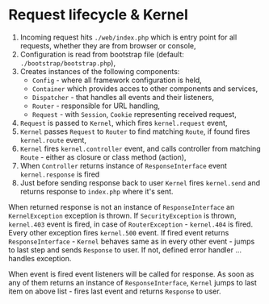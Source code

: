 # Request lifecycle & Kernel

 1. Incoming request hits `./web/index.php` which is entry point for all requests, whether they are from browser or console,
 1. Configuration is read from bootstrap file (default: `./bootstrap/bootstrap.php`),
 1. Creates instances of the following components:
    * `Config` - where all framework configuration is held,
    * `Container` which provides acces to other components and services,
    * `Dispatcher` - that handles all events and their listeners,
    * `Router` - responsible for URL handling,
    * `Request` - with `Session`, `Cookie` representing received request,
 1. `Request` is passed to `Kernel`, which fires `kernel.request` event,
 1. `Kernel` passes `Request` to `Router` to find matching `Route`, if found fires `kernel.route` event,
 1. `Kernel` fires `kernel.controller` event, and calls controller from matching `Route` - either as closure or class method (action),
 1. When `Controller` returns instance of `ResponseInterface` event `kernel.response` is fired
 1. Just before sending response back to user `Kernel` fires `kernel.send` and returns response to `index.php` where it's sent.

When returned response is not an instance of `ResponseInterface` an `KernelException` exception is thrown.
If `SecurityException` is thrown, `kernel.403` event is fired, in case of `RouterException` - `kernel.404` is fired.
Every other exception fires `kernel.500` event.
If fired event returns `ResponseInterface` - `Kernel` behaves same as in every other event - jumps to last step and sends `Response` to user.
If not, defined error handler ... handles exception.

When event is fired event listeners will be called for response.
As soon as any of them returns an instance of `ResponseInterface`, `Kernel` jumps to last item on above list - fires last event and returns `Response` to user.
